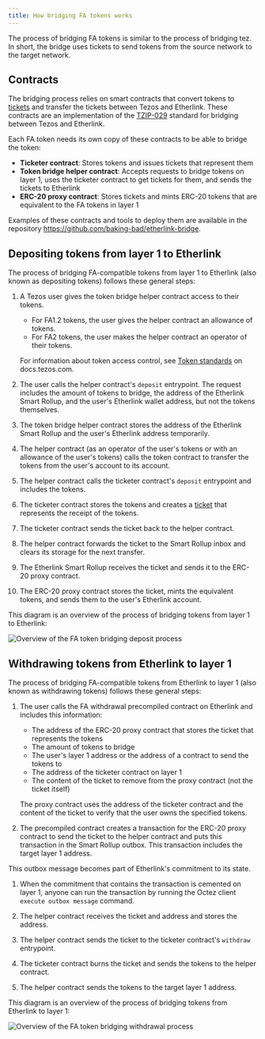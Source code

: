 ```yaml
---
title: How bridging FA tokens works
---
```


The process of bridging FA tokens is similar to the process of bridging tez.
In short, the bridge uses tickets to send tokens from the source network to the target network.

## Contracts

The bridging process relies on smart contracts that convert tokens to [tickets](https://docs.tezos.com/smart-contracts/data-types/complex-data-types#tickets) and transfer the tickets between Tezos and Etherlink.
These contracts are an implementation of the [TZIP-029](https://gitlab.com/baking-bad/tzip/-/blob/wip/029-etherlink-token-bridge/drafts/current/draft-etherlink-token-bridge/etherlink-token-bridge.md) standard for bridging between Tezos and Etherlink.

Each FA token needs its own copy of these contracts to be able to bridge the token:

- **Ticketer contract**: Stores tokens and issues tickets that represent them
- **Token bridge helper contract**: Accepts requests to bridge tokens on layer 1, uses the ticketer contract to get tickets for them, and sends the tickets to Etherlink
- **ERC-20 proxy contract**: Stores tickets and mints ERC-20 tokens that are equivalent to the FA tokens in layer 1

Examples of these contracts and tools to deploy them are available in the repository https://github.com/baking-bad/etherlink-bridge.

## Depositing tokens from layer 1 to Etherlink

The process of bridging FA-compatible tokens from layer 1 to Etherlink (also known as depositing tokens) follows these general steps:

1. A Tezos user gives the token bridge helper contract access to their tokens.

   - For FA1.2 tokens, the user gives the helper contract an allowance of tokens.
   - For FA2 tokens, the user makes the helper contract an operator of their tokens.

   For information about token access control, see [Token standards](https://docs.tezos.com/architecture/tokens#token-standards) on docs.tezos.com.

1. The user calls the helper contract's `deposit` entrypoint.
The request includes the amount of tokens to bridge, the address of the Etherlink Smart Rollup, and the user's Etherlink wallet address, but not the tokens themselves.

1. The token bridge helper contract stores the address of the Etherlink Smart Rollup and the user's Etherlink address temporarily.

1. The helper contract (as an operator of the user's tokens or with an allowance of the user's tokens) calls the token contract to transfer the tokens from the user's account to its account.

1. The helper contract calls the ticketer contract's `deposit` entrypoint and includes the tokens.

1. The ticketer contract stores the tokens and creates a [ticket](https://docs.tezos.com/smart-contracts/data-types/complex-data-types#tickets) that represents the receipt of the tokens.

1. The ticketer contract sends the ticket back to the helper contract.

1. The helper contract forwards the ticket to the Smart Rollup inbox and clears its storage for the next transfer.

1. The Etherlink Smart Rollup receives the ticket and sends it to the ERC-20 proxy contract.

1. The ERC-20 proxy contract stores the ticket, mints the equivalent tokens, and sends them to the user's Etherlink account.

This diagram is an overview of the process of bridging tokens from layer 1 to Etherlink:

![Overview of the FA token bridging deposit process](/img/bridging-deposit-fa.png)
<!-- https://lucid.app/lucidchart/50249082-2195-40fa-8fa0-bd030ef6b12e/edit -->

## Withdrawing tokens from Etherlink to layer 1

The process of bridging FA-compatible tokens from Etherlink to layer 1 (also known as withdrawing tokens) follows these general steps:

1. The user calls the FA withdrawal precompiled contract on Etherlink and includes this information:

   - The address of the ERC-20 proxy contract that stores the ticket that represents the tokens
   - The amount of tokens to bridge
   - The user's layer 1 address or the address of a contract to send the tokens to
   - The address of the ticketer contract on layer 1
   - The content of the ticket to remove from the proxy contract (not the ticket itself)

   The proxy contract uses the address of the ticketer contract and the content of the ticket to verify that the user owns the specified tokens.

   <!-- TODO the payload consists of two forged contracts concatenated:
   | receiver | proxy | 44 bytes
   Forged contract consists of binary suffix/prefix and body (blake2b hash digest):

   - tz1 — 0x00 0x00 <body>
   - tz2 — 0x00 0x01 <body>
   - tz3 — 0x00 0x02 <body>
   - KT1 — 0x01 <body> 0x00
   -->

1. The precompiled contract creates a transaction for the ERC-20 proxy contract to send the ticket to the helper contract and puts this transaction in the Smart Rollup outbox.
This transaction includes the target layer 1 address.

This outbox message becomes part of Etherlink's commitment to its state.
1. When the commitment that contains the transaction is cemented on layer 1, anyone can run the transaction by running the Octez client `execute outbox message` command.

1. The helper contract receives the ticket and address and stores the address.

1. The helper contract sends the ticket to the ticketer contract's `withdraw` entrypoint.

1. The ticketer contract burns the ticket and sends the tokens to the helper contract.

1. The helper contract sends the tokens to the target layer 1 address.

This diagram is an overview of the process of bridging tokens from Etherlink to layer 1:

![Overview of the FA token bridging withdrawal process](/img/bridging-withdrawal-fa.png)
<!-- https://lucid.app/lucidchart/068d1822-29cb-4f8c-8aa1-2bd79f9b8490/edit -->
